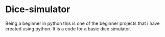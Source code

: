 # Dice-simulator
Being a beginner in python this is one of the beginner projects that i have created using python.
It is a code for a basic dice simulator.

